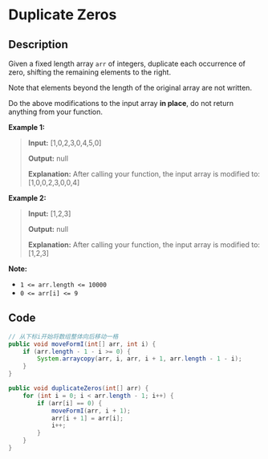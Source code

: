 # Duplicate Zeros

## Description

Given a fixed length array `arr` of integers, duplicate each occurrence of zero, shifting the remaining elements to the right.

Note that elements beyond the length of the original array are not written.

Do the above modifications to the input array **in place**, do not return anything from your function.

 **Example 1:** 

> **Input:** \[1,0,2,3,0,4,5,0\] 
>
> **Output:** null 
>
> **Explanation:** After calling your function, the input array is modified to: \[1,0,0,2,3,0,0,4\]

 **Example 2:** 

> **Input:** \[1,2,3\] 
>
> **Output:** null 
>
> **Explanation:** After calling your function, the input array is modified to: \[1,2,3\]



**Note:**

* `1 <= arr.length <= 10000`
* `0 <= arr[i] <= 9`

## **Code**

```java
// 从下标i开始将数组整体向后移动一格
public void moveFormI(int[] arr, int i) {
    if (arr.length - 1 - i >= 0) {
        System.arraycopy(arr, i, arr, i + 1, arr.length - 1 - i);
    }
}

public void duplicateZeros(int[] arr) {
    for (int i = 0; i < arr.length - 1; i++) {
        if (arr[i] == 0) {
            moveFormI(arr, i + 1);
            arr[i + 1] = arr[i];
            i++;
        }
    }
}
```



